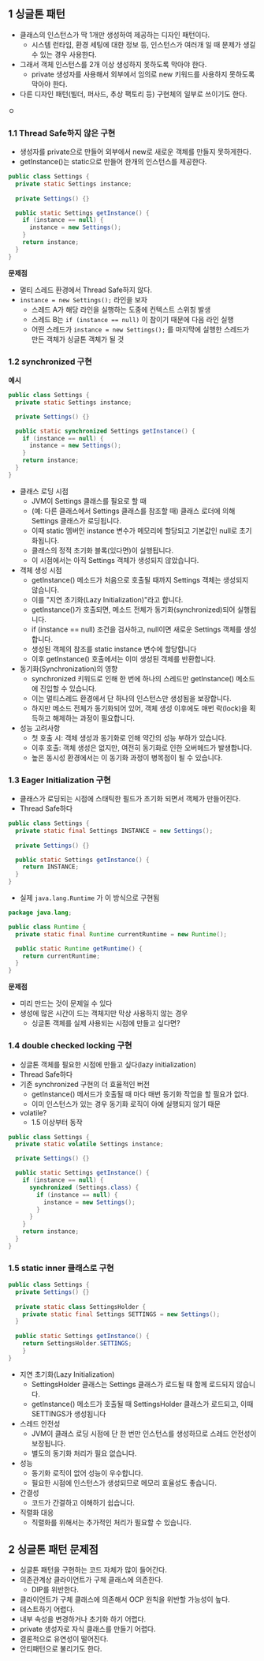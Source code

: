 ## 1 싱글톤 패턴

* 클래스의 인스턴스가 딱 1개만 생성하여 제공하는 디자인 패턴이다. 
	* 시스템 런타임, 환경 세팅에 대한 정보 등, 인스턴스가 여러개 일 때 문제가 생길 수 있는 경우 사용한다.
* 그래서 객체 인스턴스를 2개 이상 생성하지 못하도록 막아야 한다.
	* private 생성자를 사용해서 외부에서 임의로 new 키워드를 사용하지 못하도록 막아야 한다.
* 다른 디자인 패턴(빌더, 퍼사드, 추상 팩토리 등) 구현체의 일부로 쓰이기도 한다.

ㅇ

### 1.1  Thread Safe하지 않은 구현

* 생성자를 private으로 만들어 외부에서 new로 새로운 객체를 만들지 못하게한다.
* getInstance()는 static으로 만들어 한개의 인스턴스를 제공한다.

```java
public class Settings {
  private static Settings instance; 
  
  private Settings() {}

  public static Settings getInstance() { 
    if (instance == null) {
      instance = new Settings();
    }
    return instance; 
  }
}
```

**문제점**

* 멀티 스레드 환경에서 Thread Safe하지 않다.
* `instance = new Settings();` 라인을 보자
	* 스레드 A가 해당 라인을 실행하는 도중에 컨텍스트 스위칭 발생
	* 스레드 B는 `if (instance == null)` 이 참이기 때문에 다음 라인 실행
	* 어떤 스레드가 `instance = new Settings();` 를 마지막에 실행한 스레드가 만든 객체가 싱글톤 객체가 될 것



### 1.2 synchronized 구현

**예시**

```java
public class Settings {
  private static Settings instance; 

  private Settings() {}

  public static synchronized Settings getInstance() { 
    if (instance == null) {
      instance = new Settings(); 
    }
    return instance; 
  }
}
```

- 클래스 로딩 시점
	- JVM이 Settings 클래스를 필요로 할 때 
	- (예: 다른 클래스에서 Settings 클래스를 참조할 때) 클래스 로더에 의해 Settings 클래스가 로딩됩니다.
	- 이때 static 멤버인 instance 변수가 메모리에 할당되고 기본값인 null로 초기화됩니다.
	- 클래스의 정적 초기화 블록(있다면)이 실행됩니다.
	- 이 시점에서는 아직 Settings 객체가 생성되지 않았습니다.
- 객체 생성 시점
	- getInstance() 메소드가 처음으로 호출될 때까지 Settings 객체는 생성되지 않습니다. 
	- 이를 "지연 초기화(Lazy Initialization)"라고 합니다.
	- getInstance()가 호출되면, 메소드 전체가 동기화(synchronized)되어 실행됩니다.
	- if (instance == null) 조건을 검사하고, null이면 새로운 Settings 객체를 생성합니다.
	- 생성된 객체의 참조를 static instance 변수에 할당합니다
	- 이후 getInstance() 호출에서는 이미 생성된 객체를 반환합니다.
- 동기화(Synchronization)의 영향
	- synchronized 키워드로 인해 한 번에 하나의 스레드만 getInstance() 메소드에 진입할 수 있습니다.
	- 이는 멀티스레드 환경에서 단 하나의 인스턴스만 생성됨을 보장합니다.
	- 하지만 메소드 전체가 동기화되어 있어, 객체 생성 이후에도 매번 락(lock)을 획득하고 해제하는 과정이 필요합니다.
- 성능 고려사항
	- 첫 호출 시: 객체 생성과 동기화로 인해 약간의 성능 부하가 있습니다.
	- 이후 호출: 객체 생성은 없지만, 여전히 동기화로 인한 오버헤드가 발생합니다.
	- 높은 동시성 환경에서는 이 동기화 과정이 병목점이 될 수 있습니다.



### 1.3 Eager Initialization 구현

* 클래스가 로딩되는 시점에 스태틱한 필드가 초기화 되면서 객체가 만들어진다.
* Thread Safe하다

```java
public class Settings {
  private static final Settings INSTANCE = new Settings();
  
  private Settings() {}

  public static Settings getInstance() { 
    return INSTANCE;    
  }    
}
```

* 실제 `java.lang.Runtime` 가 이 방식으로 구현됨

```java
package java.lang;

public class Runtime {
  private static final Runtime currentRuntime = new Runtime();

  public static Runtime getRuntime() {
    return currentRuntime;
  }
}
```

**문제점**

* 미리 만드는 것이 문제일 수 있다
* 생성에 많은 시간이 드는 객체지만 막상 사용하지 않는 경우
	* 싱글톤 객체를 실제 사용되는 시점에 만들고 싶다면?



### 1.4 double checked locking 구현

* 싱글톤 객체를 필요한 시점에 만들고 싶다(lazy initialization)
* Thread Safe하다
* 기존 synchronized 구현의 더 효율적인 버전
	* getInstance() 메서드가 호출될 때 마다 매번 동기화 작업을 할 필요가 없다.
	* 이미 인스턴스가 있는 경우 동기화 로직이 아예 실행되지 않기 때문
* volatile?
	* 1.5 이상부터 동작

```java
public class Settings {
  private static volatile Settings instance; 

  private Settings() {}

  public static Settings getInstance() { 
    if (instance == null) {
      synchronized (Settings.class) { 
        if (instance == null) {
          instance = new Settings(); 
        }
      } 
    }
    return instance; 
  }
}
```



### 1.5 static inner 클래스로 구현

```java
public class Settings {
  private Settings() {}
  
  private static class SettingsHolder {
    private static final Settings SETTINGS = new Settings();
  }
  
  public static Settings getInstance() { 
    return SettingsHolder.SETTINGS;
 	}
}
```

- 지연 초기화(Lazy Initialization)
    - SettingsHolder 클래스는 Settings 클래스가 로드될 때 함께 로드되지 않습니다.
    - getInstance() 메소드가 호출될 때 SettingsHolder 클래스가 로드되고, 이때 SETTINGS가 생성됩니다
-  스레드 안전성
    - JVM이 클래스 로딩 시점에 단 한 번만 인스턴스를 생성하므로 스레드 안전성이 보장됩니다.
    - 별도의 동기화 처리가 필요 없습니다.
- 성능
    - 동기화 로직이 없어 성능이 우수합니다.
    - 필요한 시점에 인스턴스가 생성되므로 메모리 효율성도 좋습니다.
- 간결성
    - 코드가 간결하고 이해하기 쉽습니다.
- 직렬화 대응
	- 직렬화를 위해서는 추가적인 처리가 필요할 수 있습니다.



## 2 싱글톤 패턴 문제점

* 싱글톤 패턴을 구현하는 코드 자체가 많이 들어간다.
* 의존관계상 클라이언트가 구체 클래스에 의존한다. 
	* DIP를 위반한다. 
* 클라이언트가 구체 클래스에 의존해서 OCP 원칙을 위반할 가능성이 높다. 
* 테스트하기 어렵다.
* 내부 속성을 변경하거나 초기화 하기 어렵다.
* private 생성자로 자식 클래스를 만들기 어렵다.
* 결론적으로 유연성이 떨어진다.
* 안티패턴으로 불리기도 한다.